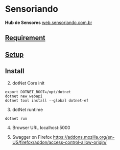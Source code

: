 # Sensoriando
**Hub de Sensores**
[web.sensoriando.com.br](http://web.sensoriando.com.br)

## [Requirement](doc/requirement.md)

## [Setup](doc/setup.md)

## Install

2. dotNet Core init
```console
export DOTNET_ROOT=/opt/dotnet
dotnet new webapi
dotnet tool install --global dotnet-ef
```

3. dotNet runtime
```console
dotnet run
```

4. Browser URL
localhost:5000

5. Swagger on Firefox
https://addons.mozilla.org/en-US/firefox/addon/access-control-allow-origin/



